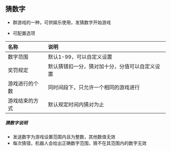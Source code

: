 ## 猜数字

* 群游戏的一种，可供娱乐使用，发猜数字开始游戏

* 可配置选项

| 名称 | 说明 |
| :--- | :--- |
| 数字范围 | 默认1-99，可以自定义设置 |
| 奖罚规定 | 默认猜错扣一分，猜对加十分，分值可以自定义设置 |
| 游戏进行的个数 | 同时间段下，只允许一个相同的游戏进行 |
| 游戏结束的方式 | 默认规定时间内猜对为止 |

##### 猜数字说明

* 发送数字为游戏设置范围内且为整数，其他数值无效
* 每次猜错，机器人会给出正确数字范围，猜不在其范围内的数字无效




